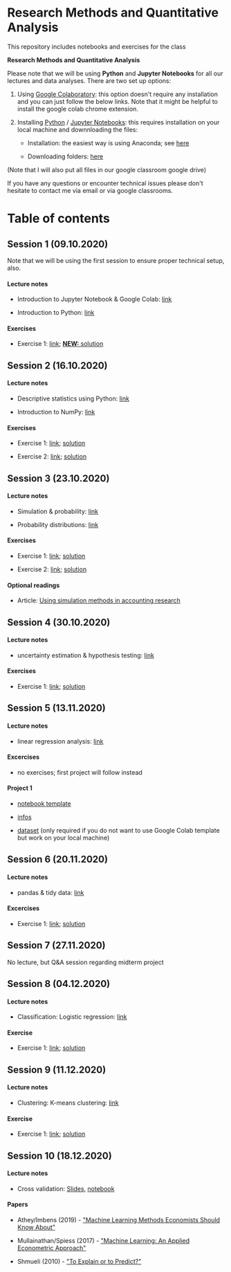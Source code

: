 # Research Methods and Quantitative Analysis

This repository includes notebooks and exercises for the class 

**Research Methods and Quantitative Analysis**

Please note that we will be using **Python** and **Jupyter Notebooks** for all our lectures and data analyses. There are two set up options:

1. Using [Google Colaboratory](https://colab.research.google.com/notebooks/intro.ipynb): this option doesn't require any installation and you can just follow the below links. Note that it might be helpful to install the google colab chrome extension. 

2. Installing [Python](https://www.python.org/) / [Jupyter Notebooks](https://jupyter.org/): this requires installation on your local machine and downnloading the files:

   - Installation: the easiest way is using Anaconda; see [here](https://www.anaconda.com/products/individual#windows)

   - Downloading folders: [here](https://github.com/fredzett/rmqa/archive/master.zip)

(Note that I will also put all files in our google classroom google drive)

If you have any questions or encounter technical issues please don't hesitate to contact me via email or via google classrooms.


# Table of contents

## Session 1 (09.10.2020)

Note that we will be using the first session to ensure proper technical setup, also.

#### Lecture notes

- Introduction to Jupyter Notebook & Google Colab: [link](https://colab.research.google.com/github/fredzett/rmqa/blob/master/S01a_Intro_JN.ipynb)

- Introduction to Python: [link](https://colab.research.google.com/github/fredzett/rmqa/blob/master/S01b_Intro_Python.ipynb)

#### Exercises

- Exercise 1: [link](https://colab.research.google.com/github/fredzett/rmqa/blob/master/S01c_Exercises1.ipynb); [**NEW:** solution](https://colab.research.google.com/github/fredzett/rmqa/blob/master/S01c_Exercise1_solution.ipynb)



## Session 2 (16.10.2020)

#### Lecture notes 

- Descriptive statistics using Python: [link](https://colab.research.google.com/github/fredzett/rmqa/blob/master/S02a_Descriptive_Statistics.ipynb)

- Introduction to NumPy:  [link](https://colab.research.google.com/github/fredzett/rmqa/blob/master/S02b_Numpy.ipynb)

#### Exercises

- Exercise 1: [link](https://colab.research.google.com/github/fredzett/rmqa/blob/master/S02c_Exercise1.ipynb); [solution](https://colab.research.google.com/github/fredzett/rmqa/blob/master/S02c_Exercise1_solution.ipynb)
  
- Exercise 2: [link](https://colab.research.google.com/github/fredzett/rmqa/blob/master/S02d_Exercise2.ipynb); [solution](https://colab.research.google.com/github/fredzett/rmqa/blob/master/S02d_Exercise2_solution.ipynb)


## Session 3 (23.10.2020)

#### Lecture notes 

- Simulation & probability: [link](https://colab.research.google.com/github/fredzett/rmqa/blob/master/S03a_Simulation.ipynb)

- Probability distributions: [link](https://colab.research.google.com/github/fredzett/rmqa/blob/master/S03c_Probability_Distributions.ipynb)

#### Exercises

- Exercise 1: [link](https://colab.research.google.com/github/fredzett/rmqa/blob/master/S03b_Exercise1.ipynb); [solution](https://colab.research.google.com/github/fredzett/rmqa/blob/master/S03b_Exercises1_solution.ipynb)


- Exercise 2: [link](https://colab.research.google.com/github/fredzett/rmqa/blob/master/S03d_Exercise2.ipynb); [solution](https://colab.research.google.com/github/fredzett/rmqa/blob/master/S03d_Exercise2_solutionsipynb.ipynb)

#### Optional readings

- Article: [Using simulation methods in accounting research](https://www.dropbox.com/s/t5k49x0csxps0at/Labro_2015%20-%20Using%20simulation%20methods%20in%20accounting%20research.pdf?dl=1)



## Session 4 (30.10.2020)

#### Lecture notes

- uncertainty estimation & hypothesis testing: [link](https://colab.research.google.com/github/fredzett/rmqa/blob/master/S04a_Estimation&HyptothesisTesting.ipynb)

#### Exercises

- Exercise 1: [link](https://colab.research.google.com/github/fredzett/rmqa/blob/master/S04b_Exercise1.ipynb); [solution](https://colab.research.google.com/github/fredzett/rmqa/blob/master/S04b_Exercise1_solutions.ipynb)


## Session 5 (13.11.2020)

#### Lecture notes

- linear regression analysis: [link](https://colab.research.google.com/github/fredzett/rmqa/blob/master/S05a_Regression.ipynb)

#### Excercises

- no exercises; first project will follow instead

#### Project 1

- [notebook template](https://colab.research.google.com/github/fredzett/rmqa/blob/master/S05b_Project1.ipynb)

- [infos](https://www.dropbox.com/s/0e7vyfu91f0zqqf/Infos_rv.pdf?dl=1)

- [dataset](https://www.dropbox.com/s/rg72x13cret98cm/Fashion.csv?dl=1) (only required if you do not want to use Google Colab template but work on your local machine)


## Session 6 (20.11.2020)

#### Lecture notes

- pandas & tidy data: [link](https://colab.research.google.com/github/fredzett/rmqa/blob/master/S06a_TidyData.ipynb)

#### Excercises

- Exercise 1: [link](https://colab.research.google.com/github/fredzett/rmqa/blob/master/S06b_Exercises.ipynb); [solution](https://colab.research.google.com/github/fredzett/rmqa/blob/master/S06b_Exercises_solutions.ipynb)

## Session 7 (27.11.2020)

No lecture, but Q&A session regarding midterm project

## Session 8 (04.12.2020)

#### Lecture notes

- Classification: Logistic regression: [link](https://colab.research.google.com/github/fredzett/rmqa/blob/master/S07a_Classification.ipynb)
  
#### Exercise

- Exercise 1: [link](https://colab.research.google.com/github/fredzett/rmqa/blob/master/S07b_Excercises.ipynb); [solution](https://colab.research.google.com/github/fredzett/rmqa/blob/master/S07b_Excercises_solutions.ipynb)

## Session 9 (11.12.2020)

#### Lecture notes

- Clustering: K-means clustering: [link](https://colab.research.google.com/github/fredzett/rmqa/blob/master/S08a_Clustering.ipynb)

#### Exercise

- Exercise 1: [link](https://colab.research.google.com/github/fredzett/rmqa/blob/master/S08b_Excercises.ipynb); [solution](https://colab.research.google.com/github/fredzett/rmqa/blob/master/S08b_Excercises_solutions.ipynb)

## Session 10 (18.12.2020)

#### Lecture notes

- Cross validation: [Slides](https://www.dropbox.com/s/gpbzdr6hns291ia/Lecture_10.pdf?dl=1), [notebook](https://colab.research.google.com/github/fredzett/rmqa/blob/master/S09a_Cross_validation.ipynb)

#### Papers
  
- Athey/Imbens (2019) - ["Machine Learning Methods Economists Should Know About"](https://arxiv.org/pdf/1903.10075.pdf)

- Mullainathan/Spiess (2017) - ["Machine Learning: An Applied Econometric Approach"](https://scholar.harvard.edu/files/spiess/files/jepml.pdf)

- Shmueli (2010) - ["To Explain or to Predict?"](https://projecteuclid.org/download/pdfview_1/euclid.ss/1294167961)
